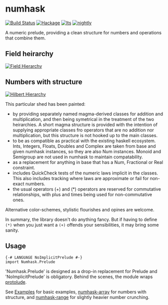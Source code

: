 numhask
===

[![Build Status](https://travis-ci.org/tonyday567/numhask.svg)](https://travis-ci.org/tonyday567/numhask) [![Hackage](https://img.shields.io/hackage/v/numhask.svg)](https://hackage.haskell.org/package/numhask) [![lts](https://www.stackage.org/package/numhask/badge/lts)](http://stackage.org/lts/package/numhask) [![nightly](https://www.stackage.org/package/numhask/badge/nightly)](http://stackage.org/nightly/package/numhask) 

A numeric prelude, providing a clean structure for numbers and operations that combine them.

Field heirarchy
---

[![Field Hierarchy](https://tonyday567.github.io/other/field.svg)](https://tonyday567.github.io/other/field.svg)

Numbers with structure
---

[![Hilbert Hierarchy](https://tonyday567.github.io/other/hilbert.svg)](https://tonyday567.github.io/other/hilbert.svg)


This particular shed has been painted:

- by providing separately named magma-derived classes for addition and multiplication, and then being symetrical in the treatment of the two heirarchies.  A short magma structure is provided with the intention of supplying appropriate classes fro operators that are no addition nor multiplication, but this structure is not hooked up to the main classes.
- to be as compatible as practical with the existing haskell ecosystem.  Ints, Integers, Floats, Doubles and Complex are taken from base and given numhask instances, so they are also Num instances.  Monoid and Semigroup are not used in numhask to maintain compatability.
- as a replacement for anything in base that has a Num, Fractional or Real constraint.
- includes QuickCheck tests of the numeric laws implicit in the classes.  This also includes tracking where laws are approximate or fail for non-exact numbers.
- the usual operators (+) and (*) operators are reserved for commutative relationships, with plus and times being used for non-commutative ones.

Alternative color-schemes, stylistic flourishes and opines are welcome.

In summary, the library doesn't do anything fancy. But if having to define `(*)` when you just want a `(+)` offends your sensibilities, it may bring some sanity.


Usage
---

``` {.sourceCode .literate .haskell}
{-# LANGUAGE NoImplicitPrelude #-}
import Numhask.Prelude
```

'Numhask.Prelude' is designed as a drop-in replacement for Prelude and 'NoImplicitPrelude' is obligatory. Behind the scenes, the module wraps [protolude](https://www.stackage.org/package/protolude).

See [Examples](src/NumHask/Examples.hs) for basic examples, [numhask-array](https://www.stackage.org/package/numhask-array) for numbers with structure, and [numhask-range](https://www.stackage.org/package/numhask-range) for slightly heavier number crunching.

